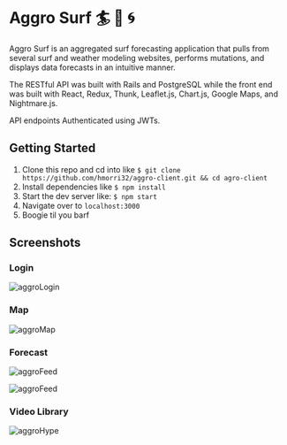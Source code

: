 # Aggro Surf 🏄 🌊 🌀

Aggro Surf is an aggregated surf forecasting application that pulls from several surf and weather modeling websites, performs mutations, and displays data forecasts in an intuitive manner.

The RESTful API was built with Rails and PostgreSQL while the front end was built with React, Redux, Thunk, Leaflet.js, Chart.js, Google Maps, and Nightmare.js. 

API endpoints Authenticated using JWTs.

## Getting Started

1. Clone this repo and cd into like `$ git clone https://github.com/hmorri32/aggro-client.git && cd agro-client`
2. Install dependencies like `$ npm install`
4. Start the dev server like: `$ npm start`
5. Navigate over to `localhost:3000`
6. Boogie til you barf

## Screenshots

### Login
![aggroLogin](http://g.recordit.co/jyDZ5znYMe.gif)


### Map
![aggroMap](https://screenshotscdn.firefoxusercontent.com/images/3559d001-4ba4-411d-bc82-ff33e95adc8f.jpg)

### Forecast
![aggroFeed](http://g.recordit.co/e9DTtPKhAj.gif)

![aggroFeed](http://g.recordit.co/jVvGsz5oz4.gif)

### Video Library
![aggroHype](http://g.recordit.co/DQsuFHlVEd.gif)




